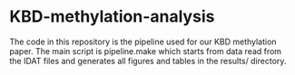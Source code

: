 # KBD-methylation-analysis
The code in this repository is the pipeline used for our KBD methylation paper. The main script is pipeline.make which starts from data read from the IDAT files and generates all figures and tables in the results/ directory.
